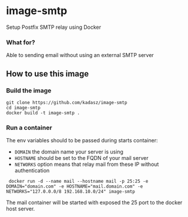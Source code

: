 # image-smtp
Setup Postfix SMTP relay using Docker

### What for?

Able to sending email without using an external SMTP server

## How to use this image

### Build the image

```
git clone https://github.com/kadasz/image-smtp
cd image-smtp
docker build -t image-smtp .
```

### Run a container

The env variables should to be passed during starts container:

- `DOMAIN` the domain name your server is using
- `HOSTNAME` should be set to the FQDN of your mail server
- `NETWORKS` option means that relay mail from these IP without authentication

```
 docker run -d --name mail --hostname mail -p 25:25 -e DOMAIN="domain.com" -e HOSTNAME="mail.domain.com" -e NETWORKS="127.0.0.0/8 192.168.10.0/24" image-smtp
```

The mail container will be started with exposed the 25 port  to the docker host server.
